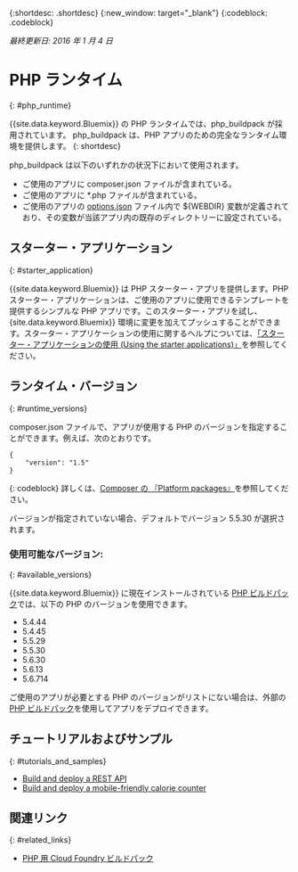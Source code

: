 {:shortdesc: .shortdesc}
{:new_window: target="_blank"}
{:codeblock: .codeblock}

*最終更新日: 2016 年 1 月 4 日*

# PHP ランタイム
{: #php_runtime}

{{site.data.keyword.Bluemix}} の PHP ランタイムでは、php_buildpack が採用されています。
php_buildpack は、PHP アプリのための完全なランタイム環境を提供します。
{: shortdesc}

php_buildpack は以下のいずれかの状況下において使用されます。
* ご使用のアプリに composer.json ファイルが含まれている。
* ご使用のアプリに *.php ファイルが含まれている。
* ご使用のアプリの [options.json](https://github.com/cloudfoundry/php-buildpack/blob/master/docs/config.md) ファイル内で ${WEBDIR} 変数が定義されており、その変数が当該アプリ内の既存のディレクトリーに設定されている。

## スターター・アプリケーション
{: #starter_application}

{{site.data.keyword.Bluemix}} は PHP スターター・アプリを提供します。PHP スターター・アプリケーションは、ご使用のアプリに使用できるテンプレートを提供するシンプルな PHP アプリです。このスターター・アプリを試し、{site.data.keyword.Bluemix}} 環境に変更を加えてプッシュすることができます。スターター・アプリケーションの使用に関するヘルプについては、[「スターター・アプリケーションの使用 (Using the starter applications)」](../../cfapps/starter_app_usage.html)を参照してください。

## ランタイム・バージョン
{: #runtime_versions}

composer.json ファイルで、アプリが使用する PHP のバージョンを指定することができます。例えば、次のとおりです。

```
{
    "version": "1.5"
}
```
{: codeblock}
詳しくは、[Composer の
『Platform packages』](https://getcomposer.org/doc/02-libraries.md#platform-packages)を参照してください。

バージョンが指定されていない場合、デフォルトでバージョン 5.5.30 が選択されます。

### 使用可能なバージョン:
{: #available_versions}

{{site.data.keyword.Bluemix}} に現在インストールされている [PHP ビルドパック](https://github.com/cloudfoundry/php-buildpack/releases/tag/v4.1.5)では、以下の PHP のバージョンを使用できます。

* 5.4.44
* 5.4.45
* 5.5.29
* 5.5.30
* 5.6.30
* 5.6.13
* 5.6.714

ご使用のアプリが必要とする PHP のバージョンがリストにない場合は、外部の
[PHP
ビルドパック](https://github.com/cloudfoundry/php-buildpack.git)を使用してアプリをデプロイできます。

## チュートリアルおよびサンプル
{: #tutorials_and_samples}
* [Build and deploy a REST API](http://www.ibm.com/developerworks/library/wa-deployrest-app/)
* [Build and deploy a mobile-friendly calorie counter ](http://www.ibm.com/developerworks/library/mo-bluemix-php-nutritionix-angularjs/)

## 関連リンク
{: #related_links}
* [PHP 用 Cloud Foundry ビルドパック](https://github.com/cloudfoundry/php-buildpack.git)
